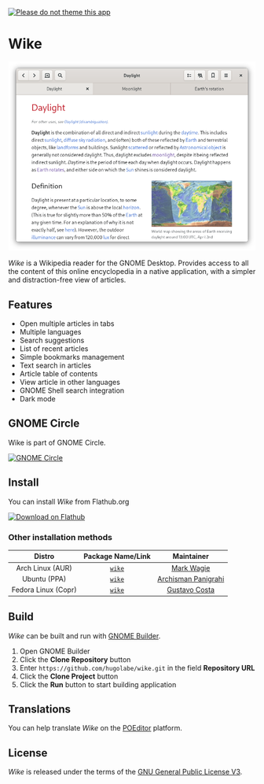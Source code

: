 [![Please do not theme this app](https://stopthemingmy.app/badge.svg)](https://stopthemingmy.app)

# Wike

![](data/screenshots/wike-02-tabs.png)

*Wike* is a Wikipedia reader for the GNOME Desktop.
Provides access to all the content of this online encyclopedia in a native application, with a simpler and distraction-free view of articles.

## Features

- Open multiple articles in tabs
- Multiple languages
- Search suggestions
- List of recent articles
- Simple bookmarks management
- Text search in articles
- Article table of contents
- View article in other languages
- GNOME Shell search integration
- Dark mode

## GNOME Circle

Wike is part of GNOME Circle.

<a href="https://circle.gnome.org"><img width="200" alt="GNOME Circle" src="https://gitlab.gnome.org/Teams/Circle/-/raw/master/assets/button/circle-button-fullcolor.svg"></a>

## Install

You can install *Wike* from Flathub.org

<a href='https://flathub.org/apps/details/com.github.hugolabe.Wike'><img width='240' alt='Download on Flathub' src='https://flathub.org/assets/badges/flathub-badge-i-en.png'/></a>

### Other installation methods

|Distro|Package Name/Link|Maintainer|
|:----:|:----:|:----:|
| Arch Linux (AUR) | [`wike`](https://aur.archlinux.org/packages/wike/) | [Mark Wagie](https://github.com/yochananmarqos) |
| Ubuntu (PPA) | [`wike`](https://launchpad.net/~apandada1/+archive/ubuntu/wike) | [Archisman Panigrahi](https://github.com/apandada1) |
| Fedora Linux (Copr) | [`wike`](https://copr.fedorainfracloud.org/coprs/xfgusta/wike) | [Gustavo Costa](https://github.com/xfgusta) |

## Build

*Wike* can be built and run with [GNOME Builder](https://wiki.gnome.org/Apps/Builder).

1. Open GNOME Builder
2. Click the **Clone Repository** button
3. Enter `https://github.com/hugolabe/wike.git` in the field **Repository URL**
4. Click the **Clone Project** button
5. Click the **Run** button to start building application

## Translations

You can help translate *Wike* on the [POEditor](https://poeditor.com/join/project?hash=kNgJu4MAum) platform.

## License

*Wike* is released under the terms of the [GNU General Public License V3](https://www.gnu.org/licenses/gpl-3.0.html).

